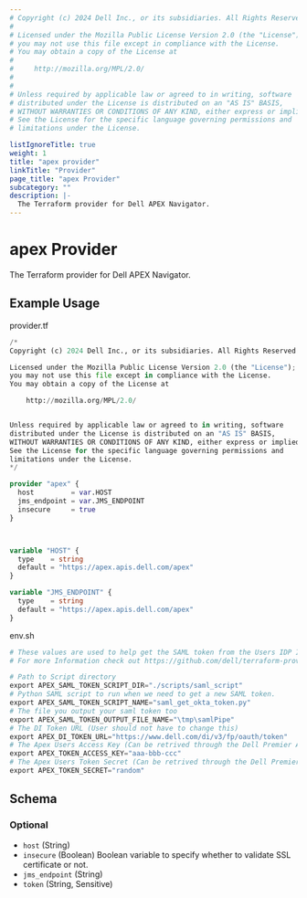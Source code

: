 ```yaml
---
# Copyright (c) 2024 Dell Inc., or its subsidiaries. All Rights Reserved.
# 
# Licensed under the Mozilla Public License Version 2.0 (the "License");
# you may not use this file except in compliance with the License.
# You may obtain a copy of the License at
# 
#     http://mozilla.org/MPL/2.0/
# 
# 
# Unless required by applicable law or agreed to in writing, software
# distributed under the License is distributed on an "AS IS" BASIS,
# WITHOUT WARRANTIES OR CONDITIONS OF ANY KIND, either express or implied.
# See the License for the specific language governing permissions and
# limitations under the License.

listIgnoreTitle: true
weight: 1
title: "apex provider"
linkTitle: "Provider"
page_title: "apex Provider"
subcategory: ""
description: |-
  The Terraform provider for Dell APEX Navigator.
---
```


# apex Provider

The Terraform provider for Dell APEX Navigator.

## Example Usage

provider.tf
```terraform
/*
Copyright (c) 2024 Dell Inc., or its subsidiaries. All Rights Reserved.

Licensed under the Mozilla Public License Version 2.0 (the "License");
you may not use this file except in compliance with the License.
You may obtain a copy of the License at

    http://mozilla.org/MPL/2.0/


Unless required by applicable law or agreed to in writing, software
distributed under the License is distributed on an "AS IS" BASIS,
WITHOUT WARRANTIES OR CONDITIONS OF ANY KIND, either express or implied.
See the License for the specific language governing permissions and
limitations under the License.
*/

provider "apex" {
  host         = var.HOST
  jms_endpoint = var.JMS_ENDPOINT
  insecure     = true
}



variable "HOST" {
  type    = string
  default = "https://apex.apis.dell.com/apex"
}

variable "JMS_ENDPOINT" {
  type    = string
  default = "https://apex.apis.dell.com/apex"
}
```

env.sh
```terraform
# These values are used to help get the SAML token from the Users IDP IE:(Okta or Entra)
# For more Information check out https://github.com/dell/terraform-provider-apex/blob/main/scripts/saml_script/README.md

# Path to Script directory
export APEX_SAML_TOKEN_SCRIPT_DIR="./scripts/saml_script"
# Python SAML script to run when we need to get a new SAML token.
export APEX_SAML_TOKEN_SCRIPT_NAME="saml_get_okta_token.py"
# The file you output your saml token too
export APEX_SAML_TOKEN_OUTPUT_FILE_NAME="\tmp\samlPipe"
# The DI Token URL (User should not have to change this)
export APEX_DI_TOKEN_URL="https://www.dell.com/di/v3/fp/oauth/token"
# The Apex Users Access Key (Can be retrived through the Dell Premier Apex UI)
export APEX_TOKEN_ACCESS_KEY="aaa-bbb-ccc"
# The Apex Users Token Secret (Can be retrived through the Dell Premier Apex UI)
export APEX_TOKEN_SECRET="random"
```

<!-- schema generated by tfplugindocs -->
## Schema

### Optional

- `host` (String)
- `insecure` (Boolean) Boolean variable to specify whether to validate SSL certificate or not.
- `jms_endpoint` (String)
- `token` (String, Sensitive)